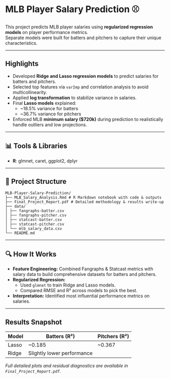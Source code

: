 # MLB Player Salary Prediction ⚾️

This project predicts MLB player salaries using **regularized regression models** on player performance metrics.  
Separate models were built for batters and pitchers to capture their unique characteristics.

---

## Highlights
- Developed **Ridge and Lasso regression models** to predict salaries for batters and pitchers.
- Selected top features via `varImp` and correlation analysis to avoid multicollinearity.
- Applied **log transformation** to stabilize variance in salaries.
- Final **Lasso models** explained:
  - ~18.5% variance for batters
  - ~36.7% variance for pitchers
- Enforced MLB **minimum salary ($720k)** during prediction to realistically handle outliers and low projections.

---

## 📊 Tools & Libraries
- **R**: glmnet, caret, ggplot2, dplyr

---

## 📁 Project Structure
```
MLB-Player-Salary-Prediction/
├── MLB_Salary_Analysis.Rmd # R Markdown notebook with code & outputs
├── Final_Project_Report.pdf # Detailed methodology & results write-up
├── data/
│ ├── fangraphs-batter.csv
│ ├── fangraphs-pitcher.csv
│ ├── statcast-batter.csv
│ ├── statcast-pitcher.csv
│ └── mlb_salary_data.csv
└── README.md
```


---

## 🔍 How It Works
- **Feature Engineering:** Combined Fangraphs & Statcast metrics with salary data to build comprehensive datasets for batters and pitchers.
- **Regularized Regression:** 
  - Used `glmnet` to train Ridge and Lasso models.
  - Compared RMSE and R² across models to pick the best.
- **Interpretation:** Identified most influential performance metrics on salaries.

---

## Results Snapshot
| Model    | Batters (R²) | Pitchers (R²) |
|----------|--------------|---------------|
| Lasso    | ~0.185       | ~0.367        |
| Ridge    | Slightly lower performance |

*Full detailed plots and residual diagnostics are available in `Final_Project_Report.pdf`.*
